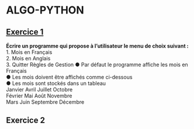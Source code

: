 # ALGO-PYTHON

## [Exercice 1](https://github.com/Annaa4/Sonatel-Academy_P5/blob/main/002-Algo_Python/exo1.py)
__Écrire un programme qui propose à l’utilisateur le menu de choix suivant :__ 
    1. Mois en Français  
    2. Mois en Anglais  
    3. Quitter
    Règles de Gestion
    ● Par défaut le programme affiche les mois en Français  
    ● Les mois doivent être affichés comme ci-dessous  
    ● Les mois sont stockés dans un tableau   
Janvier Avril Juillet   Octobre  
Février Mai   Août      Novembre  
Mars    Juin  Septembre Décembre   
## Exercice 2

